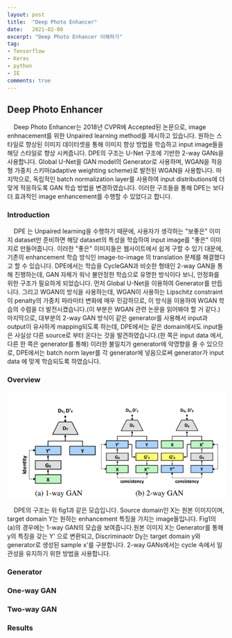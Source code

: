 ```yaml
---
layout: post
title:  "Deep Photo Enhancer"
date:   2021-02-08
excerpt: "Deep Photo Enhancer 이해하기"
tag:
- Tensorflow 
- Keras
- python
- IE
comments: true
---
```


## Deep Photo Enhancer

<p style="text-indent: 15px">Deep Photo Enhancer는 2018년 CVPR에 Accepted된 논문으로, image enhnacement를 위한 Unpaired learning method를 제시하고 있습니다. 원하는 스타일로 향상된 이미지 데이터셋을 통해 이미지 향상 방법을 학습하고
input image들을 해당 스타일로 향상 시켜줍니다. DPE의 구조는 U-Net 구조에 기반한 2-way GANs을 사용합니다. Global U-Net을 GAN model의 Generator로 사용하며,
WGAN을 적응형 가중치 스키마(adaptive weighting scheme)로 발전된 WGAN을 사용합니다. 마지막으로, 독립적인 batch normalization layer를 사용하여 input distributions에
더 맞게 적응하도록 GAN 학습 방법을 변경하였습니다. 이러한 구조들을 통해 DPE는 보다 더 효과적인 image enhancement를 수행할 수 있었다고 합니다.</p>

### Introduction

<p style="text-indent: 15px">DPE 는 Unpaired learning을 수행하기 때문에, 사용자가 생각하는 "보좋은" 이미지 dataset만 준비하면 해당 dataset의 특성을 학습하여 input image를 "좋은" 이미지로
만들어줍니다. 이러한 "좋은" 이미지들은 웹사이트에서 쉽게 구할 수 있기 대문에, 기존의 enhancement 학습 방식인 image-to-image 의 translation 문제를 해결했다고 할 수 있습니다.
DPE에서는 학습을 CycleGAN과 비슷한 형태인 2-way GAN을 통해 진행하는데, GAN 자체가 워낙 불안정한 학습으로 유명한 방식이다 보니, 안정화를 위한 구조가 필요하게 되었습니다.
먼저 Global U-Net을 이용하여 Generator를 만듭니다. 그리고 WGAN의 방식을 사용하는데, WGAN이 사용하는 Lipschitz constraint이 penalty의 가중치 파라미터 변화에 매우
민감하므로, 이 방식을 이용하여 WGAN 학습의 수렴을 더 발전시켰습니다.(이 부분은 WGAN 관련 논문을 읽어봐야 할 거 같다.) 마지막으로, 대부분의 2-way GAN 방식이 같은 generator를 사용해서 input과 output이 유사하게 mapping되도록 하는데, DPE에서는 같은 domain에서도 input들은 사실상 다른 source로 부터
온다는 것을 발견하였습니다.(한 쪽은 input data 에서, 다른 한 쪽은 generator를 통해) 이러한 불일치가 generator에 악영향을 줄 수 있으므로, DPE에서는 batch norm layer를 각 generator에 넣음으로써
generator가 input data 에 맞게 학습되도록 하였습니다.</p>

### Overview

![dpe_fig1](/assets/img/dpe/fig1.png)

<p style="text-indent: 15px">DPE의 구조는 위 fig1과 같은 모습입니다. Source domain인 X는 원본 이미지이며, target domain Y는 원하는 enhancement 특징을 가지는 image들입니다.
Fig1의 (a)의 경우에는 1-way GAN의 모습을 보여줍니다.원본 이미지  X는 Generator를 통해 y의 특징을 갖는 Y' 으로 변환되고, Discriminaotr Dy는 target domain
y와 generator로 생성된 sample x'를 구분합니다. 2-way GANs에서는 cycle 속에서 일관성을 유지하기 위한 방법을 사용합니다. 
<math>G'_Y(G_X(x))=x</math></p>

### Generator

### One-way GAN

### Two-way GAN

### Results
